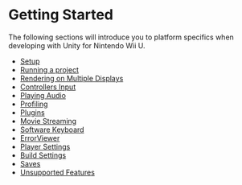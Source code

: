 Getting Started
======================

The following sections will introduce you to platform specifics when developing with Unity for Nintendo Wii U.

* [Setup](wiiu-setup)
* [Running a project](wiiu-runningproject)
* [Rendering on Multiple Displays](wiiu-gamepadtvguirendering)
* [Controllers Input](wiiu-controllersinput)
* [Playing Audio](wiiu-gamepadaudio)
* [Profiling](wiiu-profiling)
* [Plugins](wiiu-plugins)
* [Movie Streaming](wiiu-moviestreaming)
* [Software Keyboard](wiiu-swkeyboard)
* [ErrorViewer](wiiu-errorviewer)
* [Player Settings](wiiu-playersettings)
* [Build Settings](wiiu-buildsettings)
* [Saves](wiiu-saves)
* [Unsupported Features](wiiu-notsupported)
